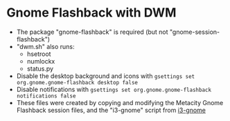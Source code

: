 # Gnome Flashback with DWM

* The package "gnome-flashback" is required (but not "gnome-session-flashback")
* "dwm.sh" also runs:
  * hsetroot
  * numlockx
  * status.py
* Disable the desktop background and icons with ```gsettings set org.gnome.gnome-flashback desktop false```
* Disable notifications with ```gsettings set org.gnome.gnome-flashback notifications false```
* These files were created by copying and modifying the Metacity Gnome Flashback session files, and the "i3-gnome" script from [i3-gnome](https://github.com/TheMarex/i3-gnome)

